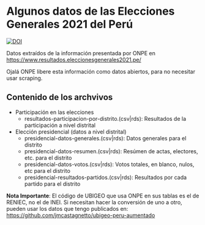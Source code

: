 # Algunos datos de las Elecciones Generales 2021 del Perú

[![DOI](https://zenodo.org/badge/357629065.svg)](https://zenodo.org/badge/latestdoi/357629065)

Datos extraídos de la información presentada por ONPE en https://www.resultados.eleccionesgenerales2021.pe/

Ojalá ONPE libere esta información como datos abiertos, para no necesitar usar scraping.

## Contenido de los archvivos

- Participación en las elecciones
	- resultados-participacion-por-distrito.(csv|rds): Resultados de la participación a nivel distrital
- Elección presidencial (datos a nivel distrital)
	- presidencial-datos-generales.(csv|rds): Datos generales para el distrito
	- presidencial-datos-resumen.(csv|rds): Resúmen de actas, electores, etc. para el distrito
    - presidencial-datos-votos.(csv|rds): Votos totales, en blanco, nulos, etc para el distrito
	- presidencial-resultados-partidos.(csv|rds): Resultados por cada partido para el distrito

**Nota Importante**: El código de UBIGEO que usa ONPE en sus tablas es el de RENIEC, no el de INEI. Si necesitan hacer la conversión de uno a otro, pueden usar los datos que tengo publicados en: https://github.com/jmcastagnetto/ubigeo-peru-aumentado
